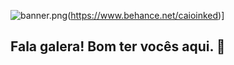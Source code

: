 ![banner.png](https://i.postimg.cc/dtsgkbsv/banner.png)(https://www.behance.net/caioinked)]

## Fala galera! Bom ter vocês aqui. 👋
